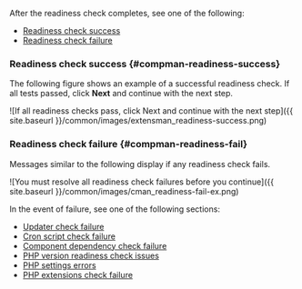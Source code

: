 <div markdown="1">

After the readiness check completes, see one of the following:

*	[Readiness check success](#compman-readiness-success)
*	[Readiness check failure](#compman-readiness-fail)

### Readiness check success {#compman-readiness-success}
The following figure shows an example of a successful readiness check. If all tests passed, click **Next** and continue with the next step.

![If all readiness checks pass, click Next and continue with the next step]({{ site.baseurl }}/common/images/extensman_readiness-success.png)

### Readiness check failure {#compman-readiness-fail}
Messages similar to the following display if any readiness check fails. 

![You must resolve all readiness check failures before you continue]({{ site.baseurl }}/common/images/cman_readiness-fail-ex.png)

In the event of failure, see one of the following sections:

*	<a href="{{ page.baseurl }}comp-mgr/trouble/cman/updater.html">Updater check failure</a>
*	<a href="{{ page.baseurl }}comp-mgr/trouble/cman/cron.html">Cron script check failure</a>
*	<a href="{{ page.baseurl }}comp-mgr/trouble/cman/component-depend.html">Component dependency check failure</a>
*	<a href="{{ page.baseurl }}comp-mgr/trouble/cman/php-version.html">PHP version readiness check issues</a>
*	<a href="{{ page.baseurl }}install-gde/trouble/php/tshoot_php-set.html">PHP settings errors</a>
*	<a href="{{ page.baseurl }}install-gde/system-requirements.html">PHP extensions check failure</a>
